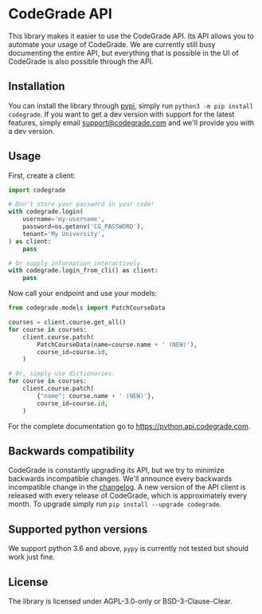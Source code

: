 # CodeGrade API

This library makes it easier to use the CodeGrade API. Its API allows you to
automate your usage of CodeGrade. We are currently still busy documenting the
entire API, but everything that is possible in the UI of CodeGrade is also
possible through the API.
## Installation
You can install the library through [pypi](https://pypi.org/), simply run
`python3 -m pip install codegrade`. If you want to get a dev version with support
for the latest features, simply email [support@codegrade.com](mailto:support@codegrade.com)
and we'll provide you with a dev version.
## Usage
First, create a client:

```python
import codegrade

# Don't store your password in your code!
with codegrade.login(
    username='my-username',
    password=os.getenv('CG_PASSWORD'),
    tenant='My University',
) as client:
    pass

# Or supply information interactively.
with codegrade.login_from_cli() as client:
    pass
```

Now call your endpoint and use your models:

```python
from codegrade.models import PatchCourseData

courses = client.course.get_all()
for course in courses:
    client.course.patch(
        PatchCourseData(name=course.name + ' (NEW)'),
        course_id=course.id,
    )

# Or, simply use dictionaries.
for course in courses:
    client.course.patch(
        {"name": course.name + ' (NEW)'},
        course_id=course.id,
    )
```

For the complete documentation go to
https://python.api.codegrade.com.
## Backwards compatibility
CodeGrade is constantly upgrading its API, but we try to minimize backwards
incompatible changes. We'll announce every backwards incompatible change in the
[changelog](http://codegrade.com/changelog). A new version of the API
client is released with every release of CodeGrade, which is approximately every
month. To upgrade simply run `pip install --upgrade codegrade`.
## Supported python versions
We support python 3.6 and above, `pypy` is currently not tested but should work
just fine.
## License
The library is licensed under AGPL-3.0-only or BSD-3-Clause-Clear.